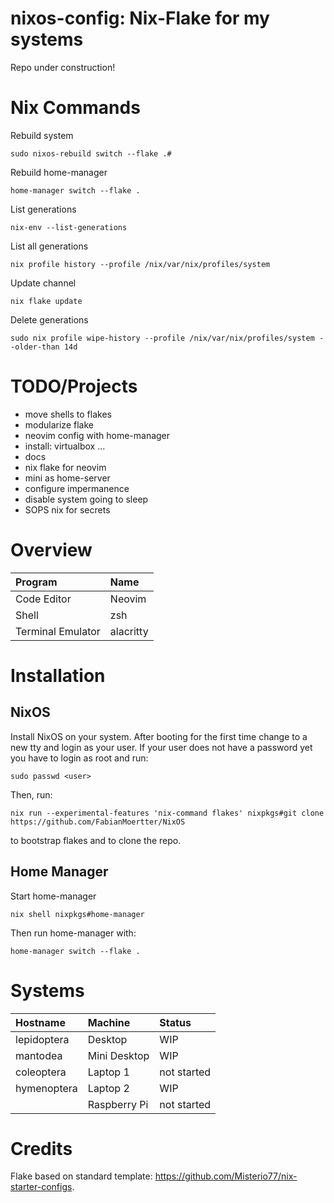 # nixos-config: Nix-Flake for my systems

Repo under construction!

# Nix Commands

Rebuild system
```
sudo nixos-rebuild switch --flake .#
```

Rebuild home-manager
```
home-manager switch --flake .
```

List generations
```
nix-env --list-generations
```

List all generations
```
nix profile history --profile /nix/var/nix/profiles/system
```

Update channel
```
nix flake update
```

Delete generations
```
sudo nix profile wipe-history --profile /nix/var/nix/profiles/system --older-than 14d
```

# TODO/Projects
* move shells to flakes
* modularize flake
* neovim config with home-manager
* install: virtualbox ... 
* docs
* nix flake for neovim
* mini as home-server
* configure impermanence
* disable system going to sleep
* SOPS nix for secrets

# Overview
| Program                              | Name                                                                                                                           |
| :---                                 | :---                                                                                                                           |
| Code Editor                          | Neovim|
| Shell                                | zsh|
| Terminal Emulator                    | alacritty |

# Installation

## NixOS
Install NixOS on your system. After booting for the first time change to a new tty
and login as your user. If your user does not have a password yet you have to login
as root and run:
```
sudo passwd <user>
```
Then, run:
```
nix run --experimental-features 'nix-command flakes' nixpkgs#git clone https://github.com/FabianMoertter/NixOS
```
to bootstrap flakes and to clone the repo.

## Home Manager
Start home-manager
```
nix shell nixpkgs#home-manager
```
Then run home-manager with:
```
home-manager switch --flake .
```

# Systems

| Hostname | Machine | Status
| :--- | :--- | :---
| lepidoptera | Desktop          | WIP
| mantodea    | Mini Desktop     | WIP
| coleoptera  | Laptop 1         | not started
| hymenoptera | Laptop 2         | WIP
|             | Raspberry Pi     | not started

# Credits

Flake based on standard template: https://github.com/Misterio77/nix-starter-configs.

